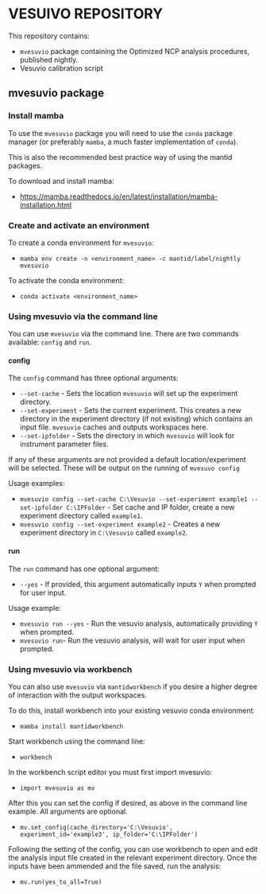 # VESUIVO REPOSITORY

This repository contains:
- `mvesuvio` package containing the Optimized NCP analysis procedures, published nightly.
- Vesuvio calibration script

## mvesuvio package

### Install mamba

To use the `mvesuvio` package you will need to use the `conda` package manager (or preferably  `mamba`, a much faster implementation of `conda`).

This is also the recommended best practice way of using the mantid packages.

To download and install mamba:
- https://mamba.readthedocs.io/en/latest/installation/mamba-installation.html

### Create and activate an environment

To create a conda environment for `mvesuvio`:
- `mamba env create -n <environment_name> -c mantid/label/nightly mvesuvio`

To activate the conda environment:
- `conda activate <environment_name>`

### Using mvesuvio via the command line

You can use `mvesuvio` via the command line. There are two commands available: `config` and `run`.

#### config

The `config` command has three optional arguments:
- `--set-cache` - Sets the location `mvesuvio` will set up the experiment directory.
- `--set-experiment` - Sets the current experiment. This creates a new directory in the experiment directory (if not existing) which contains an input file. `mvesuvio` caches and outputs workspaces here.
- `--set-ipfolder` - Sets the directory in which `mvesuvio` will look for instrument parameter files.

If any of these arguments are not provided a default location/experiment will be selected. These will be output on the running of `mvesuvo config`

Usage examples:
- `mvesuvio config --set-cache C:\Vesuvio --set-experiment example1 --set-ipfolder C:\IPFolder` - Set cache and IP folder, create a new experiment directory called `example1`.
- `mvesuvio config --set-experiment example2` - Creates a new experiment directory in `C:\Vesuvio` called `example2`.

#### run

The `run` command has one optional argument:
- `--yes` - If provided, this argument automatically inputs `Y` when prompted for user input.

Usage example:
- `mvesuvio run --yes` - Run the vesuvio analysis, automatically providing `Y` when prompted.
- `mvesuvio run`- Run the vesuvio analysis, will wait for user input when prompted.

### Using mvesuvio via workbench

You can also use `mvesuvio` via `mantidworkbench` if you desire a higher degree of interaction with the output workspaces.

To do this, install workbench into your existing vesuvio conda environment:
- `mamba install mantidworkbench`

Start workbench using the command line:
- `workbench`

In the workbench script editor you must first import mvesuvio:

- `import mvesuvio as mv`

After this you can set the config if desired, as above in the command line example. All arguments are optional.

- `mv.set_config(cache_directory='C:\Vesuvio', experiment_id='example3', ip_folder='C:\IPFolder')`

Following the setting of the config, you can use workbench to open and edit the analysis input file created in the relevant experiment directory.
Once the inputs have been ammended and the file saved, run the analysis:

- `mv.run(yes_to_all=True)`

